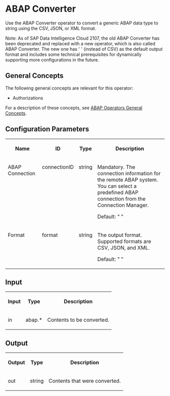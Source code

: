 <!-- loiod58c19e5330f4975a2b644bc17ac0ce9 -->

# ABAP Converter

Use the ABAP Converter operator to convert a generic ABAP data type to string using the CSV, JSON, or XML format.



Note: As of SAP Data Intelligence Cloud 2107, the old ABAP Converter has been deprecated and replaced with a new operator, which is also called ABAP Converter. The new one has ' ' \(instead of CSV\) as the default output format and includes some technical prerequisites for dynamically supporting more configurations in the future.



<a name="loiod58c19e5330f4975a2b644bc17ac0ce9__section_szc_kpv_zkb"/>

## General Concepts

The following general concepts are relevant for this operator:

-   Authorizations


For a description of these concepts, see [ABAP Operators General Concepts](abap-operators-general-concepts-bde149c.md).



<a name="loiod58c19e5330f4975a2b644bc17ac0ce9__section_osv_rbv_zkb"/>

## Configuration Parameters


<table>
<tr>
<th valign="top">

Name

</th>
<th valign="top">

ID

</th>
<th valign="top">

Type

</th>
<th valign="top">

Description

</th>
</tr>
<tr>
<td valign="top">

ABAP Connection

</td>
<td valign="top">

connectionID

</td>
<td valign="top">

string

</td>
<td valign="top">

Mandatory. The connection information for the remote ABAP system. You can select a predefined ABAP connection from the Connection Manager.

Default: " "

</td>
</tr>
<tr>
<td valign="top">

Format

</td>
<td valign="top">

format

</td>
<td valign="top">

string

</td>
<td valign="top">

The output format. Supported formats are CSV, JSON, and XML.

Default: " "

</td>
</tr>
</table>



<a name="loiod58c19e5330f4975a2b644bc17ac0ce9__section_u35_33c_xdb"/>

## Input


<table>
<tr>
<th valign="top">

Input

</th>
<th valign="top">

Type

</th>
<th valign="top">

Description

</th>
</tr>
<tr>
<td valign="top">

in

</td>
<td valign="top">

abap.\*

</td>
<td valign="top">

Contents to be converted.

</td>
</tr>
</table>



<a name="loiod58c19e5330f4975a2b644bc17ac0ce9__section_jxw_y3c_xdb"/>

## Output


<table>
<tr>
<th valign="top">

Output

</th>
<th valign="top">

Type

</th>
<th valign="top">

Description

</th>
</tr>
<tr>
<td valign="top">

out

</td>
<td valign="top">

string

</td>
<td valign="top">

Contents that were converted.

</td>
</tr>
</table>

